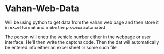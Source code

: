 # Vahan-Web-Data

Will be using python to get data from the vahan web page and then store it in excel format and make the process automated

The person will enetr the vehicle number either in the webpage or user interface. He'll then write the captcha code.
Then the dat will automatically be entered into either an excel sheet or some such file
